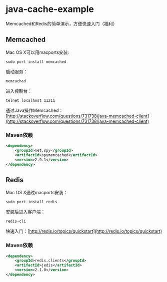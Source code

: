 java-cache-example
==================

Memcached和Redis的简单演示，方便快速入门（福利）


## Memcached

Mac OS X可以用macports安装: 
```shell
sudo port install memcached
```
启动服务：
```shell
memcached
```
进入控制台：
```
telnet localhost 11211
```

通过Java操作Memcached：[http://stackoverflow.com/questions/731738/java-memcached-client](http://stackoverflow.com/questions/731738/java-memcached-client)

### Maven依赖
```xml
<dependency>
    <groupId>net.spy</groupId>
    <artifactId>spymemcached</artifactId>
    <version>2.9.1</version>
</dependency> 
```

## Redis

Mac OS X通过macports安装：
```shell
sudo port install redis
```
安装后进入客户端：
```shell
redis-cli
```

快速入门：[http://redis.io/topics/quickstart](http://redis.io/topics/quickstart)

### Maven依赖
```xml
<dependency>
    <groupId>redis.clients</groupId>
    <artifactId>jedis</artifactId>
    <version>2.1.0</version>
</dependency>
```
